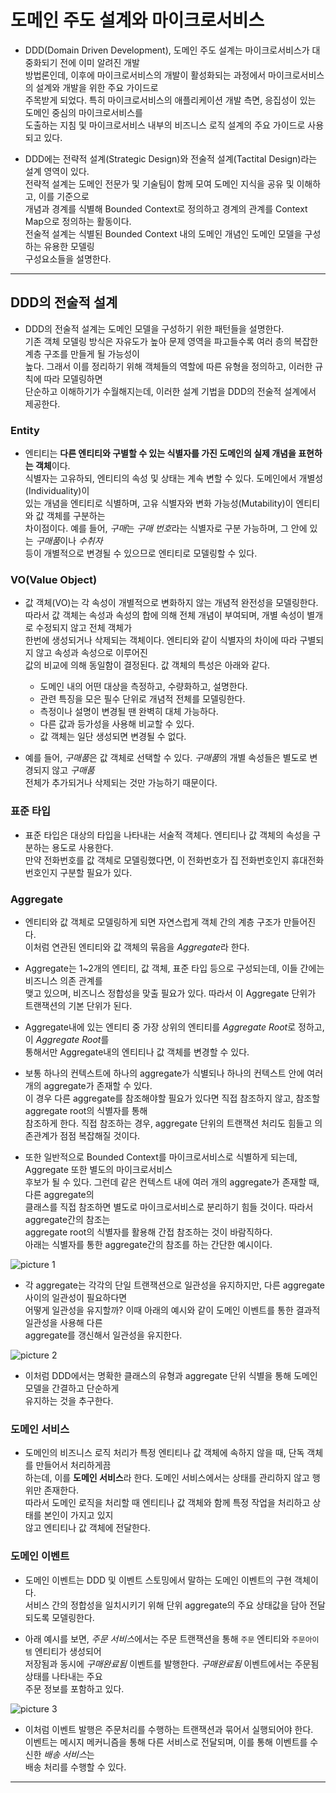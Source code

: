 # 도메인 주도 설계와 마이크로서비스

- DDD(Domain Driven Development), 도메인 주도 설계는 마이크로서비스가 대중화되기 전에 이미 알려진 개발  
  방법론인데, 이후에 마이크로서비스의 개발이 활성화되는 과정에서 마이크로서비스의 설계와 개발을 위한 주요 가이드로  
  주목받게 되었다. 특히 마이크로서비스의 애플리케이션 개발 측면, 응집성이 있는 도메인 중심의 마이크로서비스를  
  도출하는 지침 및 마이크로서비스 내부의 비즈니스 로직 설계의 주요 가이드로 사용되고 있다.

- DDD에는 전략적 설계(Strategic Design)와 전술적 설계(Tactital Design)라는 설계 영역이 있다.  
 전략적 설계는 도메인 전문가 및 기술팀이 함께 모여 도메인 지식을 공유 및 이해하고, 이를 기준으로  
 개념과 경계를 식별해 Bounded Context로 정의하고 경계의 관계를 Context Map으로 정의하는 활동이다.  
 전술적 설계는 식별된 Bounded Context 내의 도메인 개념인 도메인 모델을 구성하는 유용한 모델링  
 구성요소들을 설명한다.
<hr/>

<h2>DDD의 전술적 설계</h2>

- DDD의 전술적 설계는 도메인 모델을 구성하기 위한 패턴들을 설명한다.  
  기존 객체 모델링 방식은 자유도가 높아 문제 영역을 파고들수록 여러 층의 복잡한 계층 구조를 만들게 될 가능성이  
  높다. 그래서 이를 정리하기 위해 객체들의 역할에 따른 유형을 정의하고, 이러한 규칙에 따라 모델링하면  
  단순하고 이해하기가 수월해지는데, 이러한 설계 기법을 DDD의 전술적 설계에서 제공한다.

<h3>Entity</h3>

- 엔티티는 **다른 엔티티와 구별할 수 있는 식별자를 가진 도메인의 실제 개념을 표현하는 객체**이다.  
  식별자는 고유하되, 엔티티의 속성 및 상태는 계속 변할 수 있다. 도메인에서 개별성(Individuality)이  
  있는 개념을 엔티티로 식별하며, 고유 식별자와 변화 가능성(Mutability)이 엔티티와 값 객체를 구분하는  
  차이점이다. 예를 들어, *구매*는 *구매 번호*라는 식별자로 구분 가능하며, 그 안에 있는 *구매품*이나 _수취자_  
  등이 개별적으로 변경될 수 있으므로 엔티티로 모델링할 수 있다.

<h3>VO(Value Object)</h3>

- 값 객체(VO)는 각 속성이 개별적으로 변화하지 않는 개념적 완전성을 모델링한다.  
  따라서 값 객체는 속성과 속성의 합에 의해 전체 개념이 부여되며, 개별 속성이 별개로 수정되지 않고 전체 객체가  
  한번에 생성되거나 삭제되는 객체이다. 엔티티와 같이 식별자의 차이에 따라 구별되지 않고 속성과 속성으로 이루어진  
  값의 비교에 의해 동일함이 결정된다. 값 객체의 특성은 아래와 같다.

  - 도메인 내의 어떤 대상을 측정하고, 수량화하고, 설명한다.
  - 관련 특징을 모은 필수 단위로 개념적 전체를 모델링한다.
  - 측정이나 설명이 변경될 땐 완벽히 대체 가능하다.
  - 다른 값과 등가성을 사용해 비교할 수 있다.
  - 값 객체는 일단 생성되면 변경될 수 없다.

- 예를 들어, *구매품*은 값 객체로 선택할 수 있다. *구매품*의 개별 속성들은 별도로 변경되지 않고 _구매품_  
  전체가 추가되거나 삭제되는 것만 가능하기 때문이다.

<h3>표준 타입</h3>

- 표준 타입은 대상의 타입을 나타내는 서술적 객체다. 엔티티나 값 객체의 속성을 구분하는 용도로 사용한다.  
  만약 전화번호를 값 객체로 모델링했다면, 이 전화번호가 집 전화번호인지 휴대전화번호인지 구분할 필요가 있다.

<h3>Aggregate</h3>

- 엔티티와 값 객체로 모델링하게 되면 자연스럽게 객체 간의 계층 구조가 만들어진다.  
  이처럼 연관된 엔티티와 값 객체의 묶음을 *Aggregate*라 한다.

- Aggregate는 1~2개의 엔티티, 값 객체, 표준 타입 등으로 구성되는데, 이들 간에는 비즈니스 의존 관계를  
  맺고 있으며, 비즈니스 정합성을 맞출 필요가 있다. 따라서 이 Aggregate 단위가 트랜잭션의 기본 단위가 된다.

- Aggregate내에 있는 엔티티 중 가장 상위의 엔티티를 *Aggregate Root*로 정하고, 이 *Aggregate Root*를  
  통해서만 Aggregate내의 엔티티나 값 객체를 변경할 수 있다.

- 보통 하나의 컨텍스트에 하나의 aggregate가 식별되나 하나의 컨텍스트 안에 여러 개의 aggregate가 존재할 수 있다.  
  이 경우 다른 aggregate를 참조해야할 필요가 있다면 직접 참조하지 않고, 참조할 aggregate root의 식별자를 통해  
  참조하게 한다. 직접 참조하는 경우, aggregate 단위의 트랜잭션 처리도 힘들고 의존관계가 점점 복잡해질 것이다.

- 또한 일반적으로 Bounded Context를 마이크로서비스로 식별하게 되는데, Aggregate 또한 별도의 마이크로서비스  
  후보가 될 수 있다. 그런데 같은 컨텍스트 내에 여러 개의 aggregate가 존재할 때, 다른 aggregate의  
  클래스를 직접 참조하면 별도로 마이크로서비스로 분리하기 힘들 것이다. 따라서 aggregate간의 참조는  
  aggregate root의 식별자를 활용해 간접 참조하는 것이 바람직하다.  
  아래는 식별자를 통한 aggregate간의 참조를 하는 간단한 예시이다.

![picture 1](../images/ac7dce4df812c2608f3d5408f0c125ad9108e6f2d71085d20ad1219759cc041f.png)

- 각 aggregate는 각각의 단일 트랜잭션으로 일관성을 유지하지만, 다른 aggregate 사이의 일관성이 필요하다면  
  어떻게 일관성을 유지할까? 이때 아래의 예시와 같이 도메인 이벤트를 통한 결과적 일관성을 사용해 다른  
  aggregate를 갱신해서 일관성을 유지한다.

![picture 2](../images/ea4dade761fe5fdf42228fd4e333baca86737747bcf437e297ec3ad60bf63556.png)

- 이처럼 DDD에서는 명확한 클래스의 유형과 aggregate 단위 식별을 통해 도메인 모델을 간결하고 단순하게  
  유지하는 것을 추구한다.

<h3>도메인 서비스</h3>

- 도메인의 비즈니스 로직 처리가 특정 엔티티나 값 객체에 속하지 않을 때, 단독 객체를 만들어서 처리하게끔  
  하는데, 이를 **도메인 서비스**라 한다. 도메인 서비스에서는 상태를 관리하지 않고 행위만 존재한다.  
  따라서 도메인 로직을 처리할 때 엔티티나 값 객체와 함께 특정 작업을 처리하고 상태를 본인이 가지고 있지  
  않고 엔티티나 값 객체에 전달한다.

<h3>도메인 이벤트</h3>

- 도메인 이벤트는 DDD 및 이벤트 스토밍에서 말하는 도메인 이벤트의 구현 객체이다.  
  서비스 간의 정합성을 일치시키기 위해 단위 aggregate의 주요 상태값을 담아 전달되도록 모델링한다.

- 아래 예시를 보면, *주문 서비스*에서는 주문 트랜잭션을 통해 `주문` 엔티티와 `주문아이템` 엔티티가 생성되어  
  저장됨과 동시에 _구매완료됨_ 이벤트를 발행한다. _구매완료됨_ 이벤트에서는 주문됨 상태를 나타내는 주요  
  주문 정보를 포함하고 있다.

![picture 3](../images/3f111f133b68797cdf255bd0dda20bab7d9866edb27b440701b134a36fdae1dd.png)

- 이처럼 이벤트 발행은 주문처리를 수행하는 트랜잭션과 묶어서 실행되어야 한다.  
 이벤트는 메시지 메커니즘을 통해 다른 서비스로 전달되며, 이를 통해 이벤트를 수신한 *배송 서비스*는  
 배송 처리를 수행할 수 있다.
<hr/>
